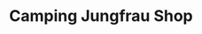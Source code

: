 ---
title: "Camping Jungfrau Shop"
url: /lauterbrunnen/camping-jungfrau-shop/
shop: Lebensmittel
---